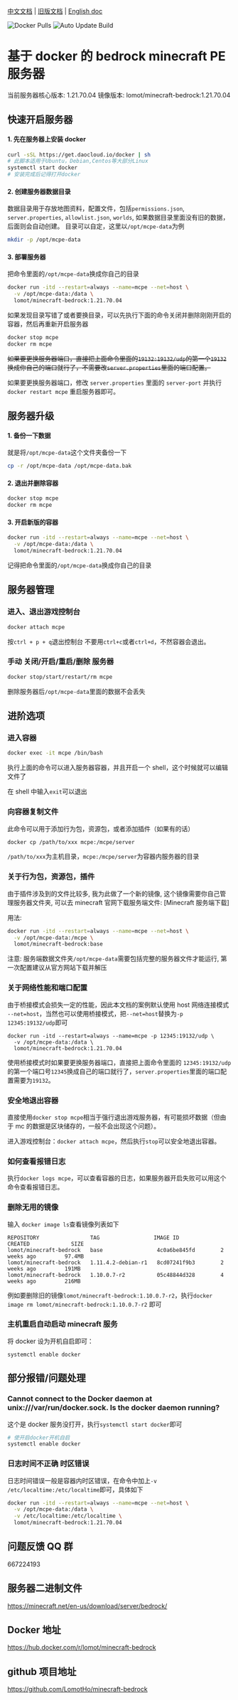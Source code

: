 [english doc]: https://github.com/LomotHo/minecraft-bedrock
[older version]: https://github.com/LomotHo/minecraft-bedrock/tree/master/doc/en
[中文文档]: https://github.com/LomotHo/minecraft-bedrock/blob/master/readme_zh.md
[旧版文档]: https://github.com/LomotHo/minecraft-bedrock/blob/master/doc/zh/
[捐助]: https://github.com/LomotHo/minecraft-bedrock/blob/master/doc/zh/donation.md
[buy me a coffee]: https://github.com/LomotHo/minecraft-bedrock/blob/master/doc/en/donation.md
[docker pulls]: https://img.shields.io/docker/pulls/lomot/minecraft-bedrock
[auto update build]: https://github.com/LomotHo/minecraft-bedrock/actions/workflows/autoUpdate.yml/badge.svg
[how to install docker]: https://docs.docker.com/install/linux/docker-ce/ubuntu/
[minecraft server]: https://minecraft.net/en-us/download/server/bedrock/
[minecraft服务端下载]: https://minecraft.net/en-us/download/server/bedrock/

[中文文档] | [旧版文档] | [English doc]

![Docker Pulls] ![Auto Update Build]

# 基于 docker 的 bedrock minecraft PE 服务器

当前服务器核心版本: 1.21.70.04 镜像版本: lomot/minecraft-bedrock:1.21.70.04

## 快速开启服务器

#### 1. 先在服务器上安装 docker

```bash
curl -sSL https://get.daocloud.io/docker | sh
# 此脚本适用于Ubuntu，Debian,Centos等大部分Linux
systemctl start docker
# 安装完成后记得打开docker
```

<!-- 这里仅介绍了Ubuntu14.04以上的版本，其它发行版请自行安装docker
apt install docker.io
此处附上docker-ce(社区版)官方中文安装文档：
[docker安装文档](https://docs.docker-cn.com/engine/installation/linux/docker-ce/ubuntu/) -->

#### 2. 创建服务器数据目录

数据目录用于存放地图资料，配置文件，包括`permissions.json`, `server.properties`, `allowlist.json`, `worlds`, 如果数据目录里面没有旧的数据，后面则会自动创建。 目录可以自定，这里以`/opt/mcpe-data`为例

```bash
mkdir -p /opt/mcpe-data
```

#### 3. 部署服务器

把命令里面的`/opt/mcpe-data`换成你自己的目录

```bash
docker run -itd --restart=always --name=mcpe --net=host \
  -v /opt/mcpe-data:/data \
  lomot/minecraft-bedrock:1.21.70.04
```

如果发现目录写错了或者要换目录，可以先执行下面的命令关闭并删除刚刚开启的容器，然后再重新开启服务器

```bash
docker stop mcpe
docker rm mcpe
```

~~如果要更换服务器端口，直接把上面命令里面的`19132:19132/udp`的第一个`19132`换成你自己的端口就行了，不需要改`server.properties`里面的端口配置。~~

如果要更换服务器端口，修改 `server.properties` 里面的 `server-port` 并执行 `docker restart mcpe` 重启服务器即可。

## 服务器升级

#### 1. 备份一下数据

就是将`/opt/mcpe-data`这个文件夹备份一下

```bash
cp -r /opt/mcpe-data /opt/mcpe-data.bak
```

#### 2. 退出并删除容器

```bash
docker stop mcpe
docker rm mcpe
```

#### 3. 开启新版的容器

```bash
docker run -itd --restart=always --name=mcpe --net=host \
  -v /opt/mcpe-data:/data \
  lomot/minecraft-bedrock:1.21.70.04
```

记得把命令里面的`/opt/mcpe-data`换成你自己的目录

## 服务器管理

### 进入、退出游戏控制台

```bash
docker attach mcpe
```

按`ctrl + p + q`退出控制台
不要用`ctrl+c`或者`ctrl+d`，不然容器会退出。

### 手动 关闭/开启/重启/删除 服务器

```bash
docker stop/start/restart/rm mcpe
```

删除服务器后`/opt/mcpe-data`里面的数据不会丢失

## 进阶选项

### 进入容器

```bash
docker exec -it mcpe /bin/bash
```

执行上面的命令可以进入服务器容器，并且开启一个 shell，这个时候就可以编辑文件了

在 shell 中输入`exit`可以退出

### 向容器复制文件

此命令可以用于添加行为包，资源包，或者添加插件（如果有的话）

```bash
docker cp /path/to/xxx mcpe:/mcpe/server
```

`/path/to/xxx`为主机目录，`mcpe:/mcpe/server`为容器内服务器的目录

### 关于行为包，资源包，插件

由于插件涉及到的文件比较多, 我为此做了一个新的镜像, 这个镜像需要你自己管理服务器文件夹, 可以去 minecraft 官网下载服务端文件: [Minecraft 服务端下载]

用法:

```bash
docker run -itd --restart=always --name=mcpe --net=host \
  -v /opt/mcpe-data:/mcpe \
  lomot/minecraft-bedrock:base
```

注意: 服务端数据文件夹`/opt/mcpe-data`需要包括完整的服务器文件才能运行, 第一次配置建议从官方网站下载并解压

### 关于网络性能和端口配置

由于桥接模式会损失一定的性能，因此本文档的案例默认使用 host 网络连接模式 `--net=host`，当然也可以使用桥接模式，把`--net=host`替换为`-p 12345:19132/udp`即可

```
docker run -itd --restart=always --name=mcpe -p 12345:19132/udp \
  -v /opt/mcpe-data:/data \
  lomot/minecraft-bedrock:1.21.70.04
```

使用桥接模式时如果要更换服务器端口，直接把上面命令里面的 `12345:19132/udp` 的第一个端口号`12345`换成自己的端口就行了，`server.properties`里面的端口配置需要为`19132`。

### 安全地退出容器

直接使用`docker stop mcpe`相当于强行退出游戏服务器，有可能损坏数据（但由于 mc 的数据是区块储存的，一般不会出现这个问题）。

进入游戏控制台：`docker attach mcpe`，然后执行`stop`可以安全地退出容器。

### 如何查看报错日志

执行`docker logs mcpe`，可以查看容器的日志，如果服务器开启失败可以用这个命令查看报错日志。

### 删除无用的镜像

输入 `docker image ls`查看镜像列表如下

```
REPOSITORY                TAG                 IMAGE ID            CREATED             SIZE
lomot/minecraft-bedrock   base                 4c0a6be845fd        2 weeks ago         97.4MB
lomot/minecraft-bedrock   1.11.4.2-debian-r1   8cd07241f9b3        2 weeks ago         191MB
lomot/minecraft-bedrock   1.10.0.7-r2          05c48844d328        4 weeks ago         216MB
```

例如要删除旧的镜像`lomot/minecraft-bedrock:1.10.0.7-r2`，执行`docker image rm lomot/minecraft-bedrock:1.10.0.7-r2` 即可

### 主机重启自动启动 minecraft 服务

将 docker 设为开机自启即可：

```
systemctl enable docker
```

## 部分报错/问题处理

### Cannot connect to the Docker daemon at unix:///var/run/docker.sock. Is the docker daemon running?

这个是 docker 服务没打开，执行`systemctl start docker`即可

```bash
# 使开启docker开机自启
systemctl enable docker
```

### 日志时间不正确 时区错误

日志时间错误一般是容器内时区错误，在命令中加上`-v /etc/localtime:/etc/localtime`即可，具体如下

```bash
docker run -itd --restart=always --name=mcpe --net=host \
  -v /opt/mcpe-data:/data \
  -v /etc/localtime:/etc/localtime \
  lomot/minecraft-bedrock:1.21.70.04
```

## 问题反馈 QQ 群

667224193

## 服务器二进制文件

https://minecraft.net/en-us/download/server/bedrock/

## Docker 地址

https://hub.docker.com/r/lomot/minecraft-bedrock

## github 项目地址

https://github.com/LomotHo/minecraft-bedrock
